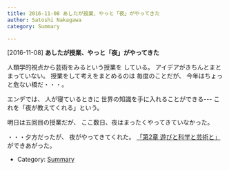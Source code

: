 ```yaml
---
title: 2016-11-08 あしたが授業、やっと「夜」がやってきた
author: Satoshi Nakagawa
category: Summary

---
```


[2016-11-08] **あしたが授業、やっと「夜」がやってきた** 

 人類学的視点から芸術をみるという授業を
している。
アイデアがきちんとまとまっていない。
授業をして考えをまとめるのは
毎度のことだが、
今年はちょっと危ない橋だ・・・。

 エンデでは、
人が寝ているときに
世界の知識を手に入れることができる---
これを「夜が教えてくれる」という。

 明日は五回目の授業だが、
ここ数日、夜はまったくやってきていなかった。

<!--more-->

 ・・・夕方だったが、
夜がやってきてくれた。
[「第2章 遊びと科学と芸術と」](/~satoshi/anthrop/class/aesthetics/playability.html)ができあがった。

- Category: [Summary](https://merapano.github.io/categories.html#Summary)

